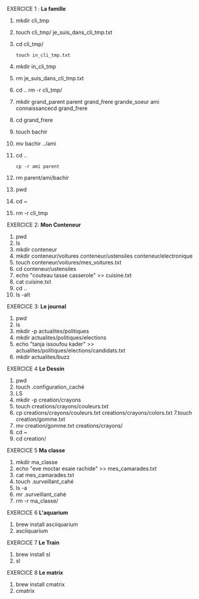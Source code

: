 EXERCICE 1 : **La famille**
 1. mkdir cli_tmp
 2. touch cli_tmp/ je_suis_dans_cli_tmp.txt
 3. cd cli_tmp/
  
        touch in_cli_tmp.txt
4. mkdir in_cli_tmp
5. rm je_suis_dans_cli_tmp.txt
6. cd ..
       rm -r cli_tmp/
 7. mkdir grand_parent parent grand_frere  grande_soeur ami connaissancecd grand_frere
 8. cd grand_frere
 9. touch bachir
 10. mv bachir ../ami
11. cd ..

        cp -r ami parent
 12. rm parent/ami/bachir
 13. pwd
 14. cd ~
 15. rm -r cli_tmp

 EXERCICE 2: **Mon Conteneur**
1. pwd
2. ls
3. mkdir conteneur
4. mkdir conteneur/voitures conteneur/ustensiles conteneur/electronique
5. touch conteneur/voitures/mes_voitures.txt
6. cd conteneur/ustensiles
7. echo "couteau tasse casserole" >> cuisine.txt
8. cat cuisine.txt 
9.  cd ..
10. ls -alt


EXERCICE 3: **Le journal**
1. pwd 
2. ls
3. mkdir -p actualites/politiques 
4. mkdir actualites/politiques/elections
5. echo "tanja issoufou kader" >> actualites/politiques/elections/candidats.txt 
6. mkdir  actualites/buzz


 EXERCICE 4 **Le Dessin**
1. pwd
2. touch .configuration_caché
3. LS
4. mkdir -p creation/crayons
5. touch creations/crayons/couleurs.txt
6. cp creations/crayons/couleurs.txt creations/crayons/colors.txt
7.touch creation/gomme.txt
8. mv creation/gomme.txt  creations/crayons/
9. cd ~
10. cd creation/

 EXERCICE 5 **Ma classe**
1. mkdir ma_classe
2. echo "eve moctar esaie rachide" >> mes_camarades.txt
3. cat mes_camarades.txt 
4. touch .surveillant_cahé
5. ls -a
6. mr .surveillant_cahé 
7. rm -r ma_classe/

 EXERCICE 6 **L'aquarium**
1. brew install asciiquarium
2. asciiquarium

 EXERCICE 7 **Le Train**
1. brew install sl 
2. sl 

 EXERCICE 8 **Le matrix**
1. brew install cmatrix
2. cmatrix

